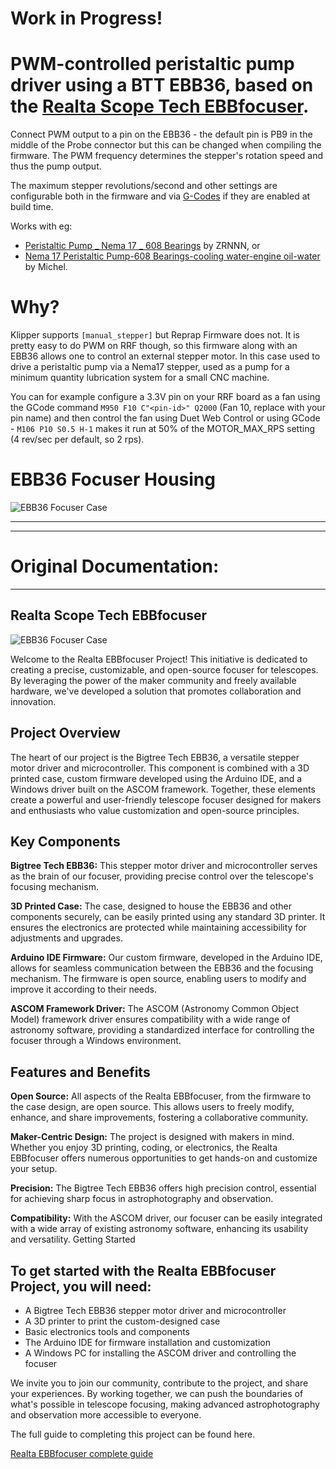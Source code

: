 # Work in Progress!

# PWM-controlled peristaltic pump driver using a BTT EBB36, based on the [Realta Scope Tech EBBfocuser](https://github.com/RealtaScopeTech/Realta-EBBfocuser).

Connect PWM output to a pin on the EBB36 - the default pin is PB9 in the middle of the Probe connector but this can be changed when compiling the firmware. The PWM frequency determines the stepper's rotation speed and thus the pump output.

The maximum stepper revolutions/second and other settings are configurable both in the firmware and via [G-Codes](https://github.com/thingsapart/EBB-pwm-peristaltic-stepper/tree/main/Arduino#list-of-accepted-commands) if they are enabled at build time.

Works with eg:
* [Peristaltic Pump _ Nema 17 _ 608 Bearings](https://www.printables.com/model/910253-peristaltic-pump-_-nema-17-_-608-bearings/files) by ZRNNN, or 
* [Nema 17 Peristaltic Pump-608 Bearings-cooling water-engine oil-water](https://www.printables.com/model/974385-nema-17-peristaltic-pump-608-bearings-cooling-wate/files) by Michel.

# Why?

Klipper supports `[manual_stepper]` but Reprap Firmware does not. It is pretty easy to do PWM on RRF though, so this firmware along with an EBB36 allows one to control an external stepper motor. In this case used to drive a peristaltic pump via a Nema17 stepper, used as a pump for a minimum quantity lubrication system for a small CNC machine.

You can for example configure a 3.3V pin on your RRF board as a fan using the GCode command `M950 F10 C"<pin-id>" Q2000` (Fan 10, replace <pin-id> with your pin name) and then control the fan using Duet Web Control or using GCode - `M106 P10 S0.5 H-1` makes it run at 50% of the MOTOR_MAX_RPS setting (4 rev/sec per default, so 2 rps).

# EBB36 Focuser Housing

![EBB36 Focuser Case](Guide/Images/EBB36FinishedRCA.png)

-------------------


-------------------


# Original Documentation:


-------------------


## Realta Scope Tech EBBfocuser

![EBB36 Focuser Case](Guide/Images/EBB36FinishedRCA.png)

Welcome to the Realta EBBfocuser Project! This initiative is dedicated to creating a precise, customizable, and open-source focuser for telescopes. By leveraging the power of the maker community and freely available hardware, we've developed a solution that promotes collaboration and innovation.

## Project Overview

The heart of our project is the Bigtree Tech EBB36, a versatile stepper motor driver and microcontroller. This component is combined with a 3D printed case, custom firmware developed using the Arduino IDE, and a Windows driver built on the ASCOM framework. Together, these elements create a powerful and user-friendly telescope focuser designed for makers and enthusiasts who value customization and open-source principles.

## Key Components

**Bigtree Tech EBB36:** This stepper motor driver and microcontroller serves as the brain of our focuser, providing precise control over the telescope's focusing mechanism.

**3D Printed Case:** The case, designed to house the EBB36 and other components securely, can be easily printed using any standard 3D printer. It ensures the electronics are protected while maintaining accessibility for adjustments and upgrades.

**Arduino IDE Firmware:** Our custom firmware, developed in the Arduino IDE, allows for seamless communication between the EBB36 and the focusing mechanism. The firmware is open source, enabling users to modify and improve it according to their needs.

**ASCOM Framework Driver:** The ASCOM (Astronomy Common Object Model) framework driver ensures compatibility with a wide range of astronomy software, providing a standardized interface for controlling the focuser through a Windows environment.

## Features and Benefits

**Open Source:** All aspects of the Realta EBBfocuser, from the firmware to the case design, are open source. This allows users to freely modify, enhance, and share improvements, fostering a collaborative community.

**Maker-Centric Design:** The project is designed with makers in mind. Whether you enjoy 3D printing, coding, or electronics, the Realta EBBfocuser offers numerous opportunities to get hands-on and customize your setup.

**Precision:** The Bigtree Tech EBB36 offers high precision control, essential for achieving sharp focus in astrophotography and observation.

**Compatibility:** With the ASCOM driver, our focuser can be easily integrated with a wide array of existing astronomy software, enhancing its usability and versatility.
Getting Started

## To get started with the Realta EBBfocuser Project, you will need:

+ A Bigtree Tech EBB36 stepper motor driver and microcontroller
+ A 3D printer to print the custom-designed case
+ Basic electronics tools and components
+ The Arduino IDE for firmware installation and customization
+ A Windows PC for installing the ASCOM driver and controlling the focuser

We invite you to join our community, contribute to the project, and share your experiences. By working together, we can push the boundaries of what's possible in telescope focusing, making advanced astrophotography and observation more accessible to everyone.

The full guide to completing this project can be found here.

[Realta EBBfocuser complete guide](/Guide/ReadMe.md)
